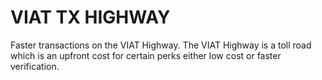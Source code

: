 # VIAT TX HIGHWAY

Faster transactions on the VIAT Highway. The VIAT Highway is a toll road which is an upfront cost for certain perks either low cost or faster verification.
